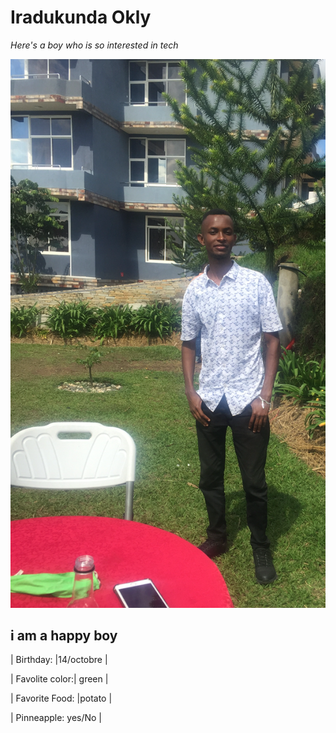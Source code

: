 # Iradukunda Okly

_Here's a boy who is so interested in tech_

![happy time](photo.png "his picture")

 ## i am a happy boy

| Birthday:      |14/octobre  |

| Favolite color:| green      |

| Favorite Food: |potato      |

| Pinneapple: yes/No          | 